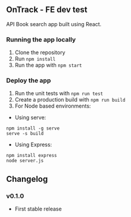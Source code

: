## OnTrack - FE dev test

API Book search app built using React.

### Running the app locally

1. Clone the repository
2. Run `npm install`
3. Run the app with `npm start`

### Deploy the app

1. Run the unit tests with `npm run test`
2. Create a production build with `npm run build`
3. For Node based environments:

- Using serve:

```
npm install -g serve
serve -s build
```

- Using Express:

```
npm install express
node server.js
```

## Changelog

### v0.1.0

- First stable release
